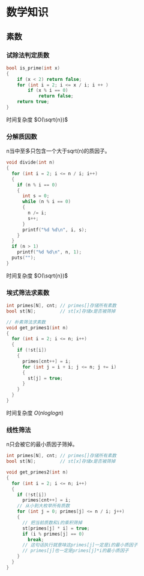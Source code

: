 # 数学知识

## 素数

### 试除法判定质数

```cpp
bool is_prime(int x)
{
    if (x < 2) return false;
    for (int i = 2; i <= x / i; i ++ )
        if (x % i == 0)
            return false;
    return true;
}
```

时间复杂度 $O(\sqrt{n})$

### 分解质因数

n当中至多只包含一个大于sqrt(n)的质因子。

```cpp
void divide(int n)
{
  for (int i = 2; i <= n / i; i++)
  {
    if (n % i == 0)
    {
      int s = 0;
      while (n % i == 0)
      {
        n /= i;
        s++;
      }
      printf("%d %d\n", i, s);
    }
  }
  if (n > 1)
    printf("%d %d\n", n, 1);
  puts("");
}
```

时间复杂度 $O(\sqrt{n})$

### 埃式筛法求素数

```cpp
int primes[N], cnt; // primes[]存储所有素数
bool st[N];         // st[x]存储x是否被筛掉

// 朴素筛法求素数
void get_primes1(int n)
{
  for (int i = 2; i <= n; i++)
  {
    if (!st[i])
    {
      primes[cnt++] = i;
      for (int j = i + i; j <= n; j += i)
      {
        st[j] = true;
      }
    }
  }
}
```

时间复杂度 $O(nloglogn)$

### 线性筛法

n只会被它的最小质因子筛掉。

```cpp
int primes[N], cnt; // primes[]存储所有素数
bool st[N];         // st[x]存储x是否被筛掉

void get_primes2(int n)
{
  for (int i = 2; i <= n; i++)
  {
    if (!st[i])
      primes[cnt++] = i;
    // 从小到大枚举所有质数
    for (int j = 0; primes[j] <= n / i; j++)
    {
      // 把当前质数和i的乘积筛掉
      st[primes[j] * i] = true;
      if (i % primes[j] == 0)
        break;
      // 这句话执行就意味这primes[j]一定是i的最小质因子
      // primes[j]也一定是primes[j]*i的最小质因子
    }
  }
}
```
